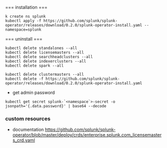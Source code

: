 === installation ===

```
k create ns splunk
kubectl apply -f https://github.com/splunk/splunk-operator/releases/download/0.2.0/splunk-operator-install.yaml --namespace=splunk
```


=== uninstall ===

```
kubectl delete standalones --all
kubectl delete licensemasters --all
kubectl delete searchheadclusters --all
kubectl delete indexerclusters --all
kubectl delete spark --all

kubectl delete clustermasters --all
kubectl delete -f https://github.com/splunk/splunk-operator/releases/download/0.2.0/splunk-operator-install.yaml
```

- get admin password
```
kubectl get secret splunk-`<namespace`>-secret -o jsonpath='{.data.password}' | base64 --decode
```


### custom resources ###

- documentation
https://github.com/splunk/splunk-operator/blob/master/deploy/crds/enterprise.splunk.com_licensemasters_crd.yaml